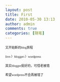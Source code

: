 ```yaml
---
layout: post
title: First
date: 2010-05-30 13:13
author: admin
comments: true
categories: [随笔]
---
```

<span style="font-family:微软雅黑;font-size:x-small;">又开始新的blog旅程</span>

<span style="font-family:微软雅黑;font-size:x-small;">live-〉blogger-〉wordpress</span>

<span style="font-family:微软雅黑;font-size:x-small;">其实blogger挺好的，可惜老被墙</span>

<span style="font-family:微软雅黑;font-size:x-small;">希望wordpress不会再被墙了</span>
